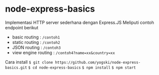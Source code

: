 # node-express-basics

Implementasi HTTP server sederhana dengan Express.JS
Meliputi contoh endpoint berikut
- basic routing : `/contoh1`
- static routing : `/contoh2`
- JSON routing : `/contoh3`
- view engine routing : `/contoh4?name=xx&country=xx`

Cara install
`$ git clone https://github.com/yogski/node-express-basics.git`
`$ cd node-express-basics`
`$ npm install`
`$ npm start`
